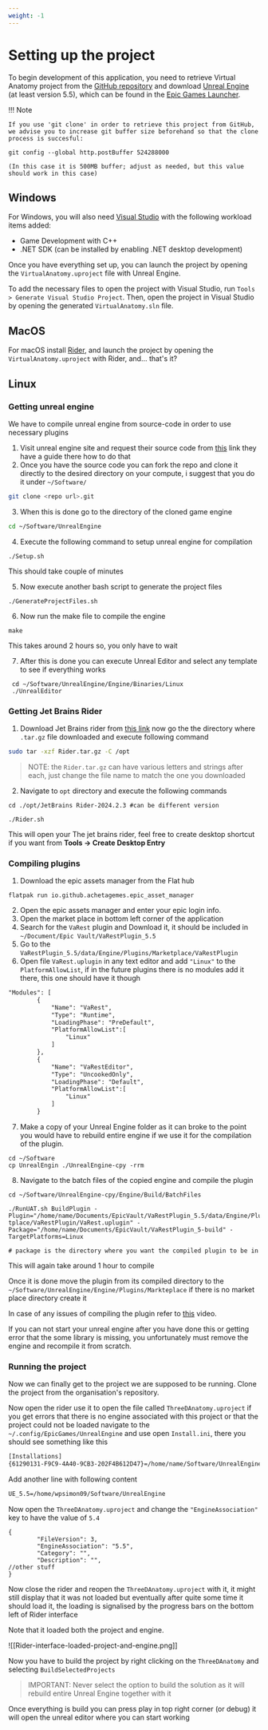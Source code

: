 ```yaml
---
weight: -1
---
```


# Setting up the project
To begin development of this application, you need to retrieve Virtual Anatomy project from the [GitHub repository](https://github.com/jrcz-data-science-lab/Virtual-Anatomy-UE) and download [Unreal Engine](https://www.unrealengine.com/en-US) (at least version 5.5), which can be found in the [Epic Games Launcher](https://store.epicgames.com/en-US/download).

!!! Note 

    If you use 'git clone' in order to retrieve this project from GitHub, we advise you to increase git buffer size beforehand so that the clone process is succesful:

    git config --global http.postBuffer 524288000

    (In this case it is 500MB buffer; adjust as needed, but this value should work in this case)

## Windows

For Windows, you will also need [Visual Studio](https://visualstudio.microsoft.com) with the following workload items added:

- Game Development with C++
- .NET SDK (can be installed by enabling .NET desktop development)

Once you have everything set up, you can launch the project by opening the `VirtualAnatomy.uproject` file with Unreal Engine.

To add the necessary files to open the project with Visual Studio, run `Tools > Generate Visual Studio Project`. Then, open the project in Visual Studio by opening the generated `VirtualAnatomy.sln` file.

## MacOS

For macOS install [Rider](https://www.jetbrains.com/rider/), and launch the project by opening the `VirtualAnatomy.uproject` with Rider, and... that's it?

## Linux

### Getting unreal engine
We have to compile unreal engine from source-code in order to use necessary plugins 

1. Visit unreal engine site and request their source code from [this](https://www.unrealengine.com/en-US/ue-on-github) link they have a guide there how to do that
2. Once you have the source code you can fork the repo and clone it directly to the desired directory on your compute, i suggest that you do it under `~/Software/`

```bash
git clone <repo url>.git
```

3.  When this is done go to the directory of the cloned game engine

```bash
cd ~/Software/UnrealEngine
```

4. Execute the following command to setup unreal engine for compilation

```shell
./Setup.sh
```
This should take couple of minutes

5. Now execute another bash script to generate the project files 

```shell
./GenerateProjectFiles.sh
```

6. Now run the make file to compile the engine 
```shell
make
```
This takes around 2 hours so, you only have to wait

7. After this is done you can execute Unreal Editor and select any template to see if everything works

```shell
 cd ~/Software/UnrealEngine/Engine/Binaries/Linux
 ./UnrealEditor
```

### Getting Jet Brains Rider

1. Download Jet Brains rider from [this link](https://www.jetbrains.com/rider/download/#section=linux)  now go the the directory where `.tar.gz` file downloaded and execute following command 

```bash
sudo tar -xzf Rider.tar.gz -C /opt
```

>NOTE: the `Rider.tar.gz` can have various letters and strings after each, just change the file name to match the one you downloaded

2. Navigate to `opt` directory and execute  the following commands
```shell
cd ./opt/JetBrains Rider-2024.2.3 #can be different version

./Rider.sh
```

This will open your The jet brains rider, feel free to create desktop shortcut if you want from **Tools -> Create Desktop Entry**

### Compiling plugins 

1. Download the epic assets manager from the Flat hub

```shell
flatpak run io.github.achetagemes.epic_asset_manager
```

2. Open the epic assets manager and enter your epic login info.
3. Open the market place in bottom left corner of the application 
4. Search for the `VaRest` plugin and Download it, it should be included in `~/Document/Epic Vault/VaRestPlugin_5.5`
5. Go to the `VaRestPlugin_5.5/data/Engine/Plugins/Marketplace/VaRestPlugin`
6. Open file `VaRest.uplugin` in any text editor and add `"Linux"` to the `PlatformAllowList`, if in the future plugins there is no modules add it there, this one should have it though
```txt
"Modules": [
		{
			"Name": "VaRest",
			"Type": "Runtime",
			"LoadingPhase": "PreDefault",
			"PlatformAllowList":[
				"Linux"
			]
		},
		{
			"Name": "VaRestEditor",
			"Type": "UncookedOnly",
			"LoadingPhase": "Default",
			"PlatformAllowList":[
				"Linux"
			]
		}
```

7. Make a copy of your Unreal Engine folder as it can broke to the point you would have to rebuild entire engine if we use it for the compilation of the plugin.

```shell
cd ~/Software
cp UnrealEngin ./UnrealEngine-cpy -rrm 
```

8.  Navigate to the batch files of the copied engine and compile the plugin
```shell
cd ~/Software/UnrealEngine-cpy/Engine/Build/BatchFiles

./RunUAT.sh BuildPlugin -Plugin="/home/name/Documents/EpicVault/VaRestPlugin_5.5/data/Engine/Plugins/Marke
tplace/VaRestPlugin/VaRest.uplugin" -Package="/home/name/Documents/EpicVault/VaRestPlugin_5-build" -TargetPlatforms=Linux

# package is the directory where you want the compiled plugin to be in
```

This will again take around 1 hour to compile 

Once it is done move the plugin from its compiled directory to the `~/Software/UnrealEngine/Engine/Plugins/Markteplace` if there is no market place directory create it 

In case of any issues of compiling the plugin refer to [this](https://youtu.be/G8T8T9qlEy8?t=186) video. 

If you can not start your unreal engine after you have done this or getting error that the some library is missing, you unfortunately must remove the engine and recompile it from scratch.

### Running the project 

Now we can finally get to the project we are supposed to be running. Clone the project from the organisation's  repository.

Now open the rider use it to open the file called  `ThreeDAnatomy.uproject` if you get errors that there is no engine associated with this project or that the project could not be loaded navigate to the  `~/.config/EpicGames/UnrealEngine` and use open `Install.ini`, there you should see something like this 

```txt
[Installations]
{61290131-F9C9-4A40-9CB3-202F4B612D47}=/home/name/Software/UnrealEngine
```

Add another line with following content

```txt
UE_5.5=/home/wpsimon09/Software/UnrealEngine
```

Now open the `ThreeDAnatomy.uproject` and change the `"EngineAssociation"` key to have the value of `5.4` 

```text
{
        "FileVersion": 3,
        "EngineAssociation": "5.5",
        "Category": "",
        "Description": "",
//other stuff
}
```

Now close the rider and reopen the `ThreeDAnatomy.uproject` with it, it might still display that it was not loaded but eventually after quite some time it should load it, the loading is signalised by the progress bars on the bottom left of Rider interface  

Note that it loaded both the project and engine.


![[Rider-interface-loaded-project-and-engine.png]]

Now you have to build the project by right clicking on the `ThreeDAnatomy` and selecting `BuildSelectedProjects` 

>IMPORTANT: Never select the option to build the solution as it will rebuild entire Unreal Engine together with it

Once everything is build you can press play in top right corner (or debug) it will open the unreal editor where you can start working 

